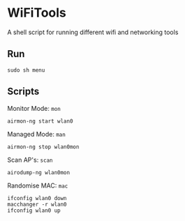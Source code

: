 # WiFiTools

A shell script for running different wifi and networking tools

Run
-

    sudo sh menu

Scripts
-

Monitor Mode:   `mon`

    airmon-ng start wlan0
    
Managed Mode:   `man`

    airmon-ng stop wlan0mon
    
Scan AP's:   `scan`

    airodump-ng wlan0mon

Randomise MAC:   `mac`

    ifconfig wlan0 down
    macchanger -r wlan0
    ifconfig wlan0 up